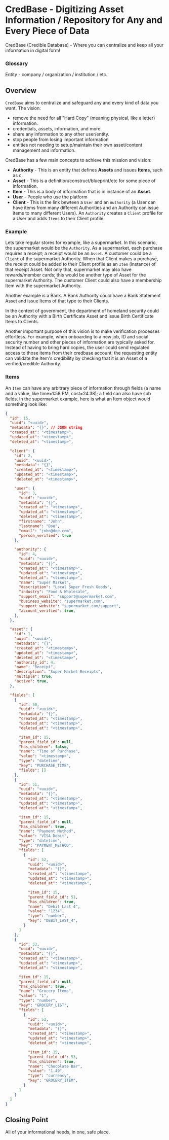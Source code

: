 # CredBase - Digitizing Asset Information / Repository for Any and Every Piece of Data


CredBase (Credible Database) - Where you can centralize and keep all your information in digital form!


### Glossary

Entity - company / organization / institution / etc.


## Overview

`CredBase` aims to centralize and safeguard any and every kind of data you want. The vision:
* remove the need for all "Hard Copy" (meaning physical, like a letter) information.
* credentials, assets, information, and more.
* share any information to any other user/entity.
* stop people from losing important information
* entities not needing to setup/maintain their own asset/content management and information.


CredBase has a few main concepts to achieve this mission and vision:
* **Authority** - This is an entity that defines **Assets** and issues **Items**, such as c.
* **Asset** - This is a definition/construct/blueprint/etc for some piece of information.
* **Item** - This is a body of information that is in instance of an **Asset**.
* **User** - People who use the platform
* **Client** - This is the link bewteen a `User` and an `Authority` (a User can have items from many different Authorities and an Authority can issue items to many different Users). An `Authority` creates a `Client` profile for a User and adds `Items` to their Client profile.



### Example

Lets take regular stores for example, like a supermarket. In this scenario, the supermarket would be the `Authority`. As a supermarket, each purchase requires a  receipt; a receipt would be an `Asset`. A customer could be a `Client` of the supermarket Authority. When that Client makes a purchase, the receipt could be added to their Client profile as an `Item` (instance) of that receipt Asset. Not only that, supermarket may also have rewards/member cards; this would be another type of Asset for the supermarket Authority. The customer Client could also have a membership Item with the supermarket Authority.

Another example is a Bank. A Bank Authority could have a Bank Statement Asset and issue Items of that type to their Clients.

In the context of government, the department of homeland security could be an Authority with a Birth Certificate Asset and issue Birth Certificate Items to Clients.



Another important purpose of this vision is to make verification processes effortless. For example, when onboarding to a new job, ID and social security number and other pieces of information are typically asked for. Instead of having to bring hard copies, the user could send regulated access to those items from their credbase account; the requesting entity can validate the Item's credibility by checking that it is an Asset of a verified/credible Authority.



### Items

An `Item` can have any arbitrary piece of information through fields (a name and a value, like time=1:58 PM, cost=24.38); a field can also have sub fields. In the supermarket example, here is what an Item object would something look like:

```json
{
  "id": 15,
  "uuid": "<uuid>",
  "metadata": "{}", // JSON string
  "created_at": "<timestamp>",
  "updated_at": "<timestamp>",
  "deleted_at": "<timestamp>",

  "client": {
    "id": 2,
    "uuid": "<uuid>",
    "metadata": "{}",
    "created_at": "<timestamp>",
    "updated_at": "<timestamp>",
    "deleted_at": "<timestamp>",

    "user": {
      "id": 3,
      "uuid": "<uuid>",
      "metadata": "{}",
      "created_at": "<timestamp>",
      "updated_at": "<timestamp>",
      "deleted_at": "<timestamp>",
      "firstname": "John",
      "lastname": "Doe",
      "email": "john@doe.com",
      "person_verified": true
    },

    "authority": {
      "id": 4,
      "uuid": "<uuid>",
      "metadata": "{}",
      "created_at": "<timestamp>",
      "updated_at": "<timestamp>",
      "deleted_at": "<timestamp>",
      "name": "Super Market",
      "description": "Local Super Fresh Goods",
      "industry": "Food & Wholesale",
      "support_email": "support@supermarket.com",
      "business_website": "supermarket.com",
      "support_website": "supermarket.com/support",
      "account_verified": true,
    },
  },

  "asset": {
    "id": 1,
    "uuid": "<uuid>",
    "metadata": "{}",
    "created_at": "<timestamp>",
    "updated_at": "<timestamp>",
    "deleted_at": "<timestamp>",
    "authority_id": 4,
    "name": "Receipt",
    "description": "Super Market Receipts",
    "multiple": true,
    "active": true,
  },

  "fields": [
    {
      "id": 50,
      "uuid": "<uuid>",
      "metadata": "{}",
      "created_at": "<timestamp>",
      "updated_at": "<timestamp>",
      "deleted_at": "<timestamp>",

      "item_id": 15,
      "parent_field_id": null,
      "has_children": false,
      "name": "Time of Purchase",
      "value": "<timestamp>",
      "type": "datetime",
      "key": "PURCHASE_TIME",
      "fields": []
    },
    {
      "id": 51,
      "uuid": "<uuid>",
      "metadata": "{}",
      "created_at": "<timestamp>",
      "updated_at": "<timestamp>",
      "deleted_at": "<timestamp>",

      "item_id": 15,
      "parent_field_id": null,
      "has_children": true,
      "name": "Payment Method",
      "value": "VISA Debit",
      "type": "datetime",
      "key": "PAYMENT_METHOD",
      "fields": [
        {
          "id": 52,
          "uuid": "<uuid>",
          "metadata": "{}",
          "created_at": "<timestamp>",
          "updated_at": "<timestamp>",
          "deleted_at": "<timestamp>",

          "item_id": 15,
          "parent_field_id": 51,
          "has_children": true,
          "name": "Debit Last 4",
          "value": "1234",
          "type": "number",
          "key": "DEBIT_LAST_4",
        }
      ]
    },
    {
      "id": 53,
      "uuid": "<uuid>",
      "metadata": "{}",
      "created_at": "<timestamp>",
      "updated_at": "<timestamp>",
      "deleted_at": "<timestamp>",

      "item_id": 15,
      "parent_field_id": null,
      "has_children": true,
      "name": "Grocery Items",
      "value": "1",
      "type": "number",
      "key": "GROCERY_LIST",
      "fields": [
        {
          "id": 52,
          "uuid": "<uuid>",
          "metadata": "{}",
          "created_at": "<timestamp>",
          "updated_at": "<timestamp>",
          "deleted_at": "<timestamp>",

          "item_id": 15,
          "parent_field_id": 53,
          "has_children": true,
          "name": "Chocolate Bar",
          "value": "1.49",
          "type": "currency",
          "key": "GROCERY_ITEM",
        }
      ]
    }
  ]
}
```



## Closing Point


All of your informational needs, in one, safe place.
